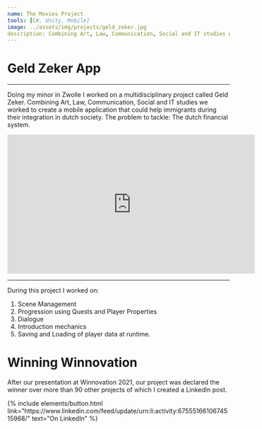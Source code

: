 ```yaml
---
name: The Movies Project
tools: [C#, Unity, Mobile]
image: ../assets/img/projects/geld_zeker.jpg
description: Combining Art, Law, Communication, Social and IT studies we worked to create a mobile application that could help immagrants during their integration in dutch society.
---
```


# Geld Zeker App

---

Doing my minor in Zwolle I worked on a multidisciplinary project called Geld Zeker. Combining Art, Law, Communication, Social and IT studies we worked to create a mobile application that could help immigrants during their integration in dutch society. The problem to tackle: The dutch financial system.

<iframe width="560" height="315" 
		src="https://www.youtube.com/embed/HOsw3gG4epI" 
		frameborder="0" allow="accelerometer; autoplay; clipboard-write; encrypted-media; gyroscope; picture-in-picture" 
		allowfullscreen>
</iframe>

---

During this project I worked on:
1. Scene Management
2. Progression using Quests and Player Properties
3. Dialogue
4. Introduction mechanics 
5. Saving and Loading of player data at runtime.

# Winning Winnovation

After our presentation at Winnovation 2021, our project was declared the winner over more than 90 other projects of which I created a LinkedIn post.

<p class="text-center">
{% include elements/button.html link="https://www.linkedin.com/feed/update/urn:li:activity:6755516610674515968/" text="On LinkedIn" %}
</p>